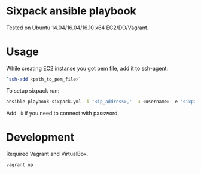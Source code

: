 Sixpack ansible playbook
========================

Tested on Ubuntu 14.04/16.04/16.10 x64 EC2/DO/Vagrant.

# Usage

While creating EC2 instanse you got pem file, add it to ssh-agent:
```sh
`ssh-add <path_to_pem_file>`
```
To setup sixpack run:
```sh
ansible-playbook sixpack.yml -i '<ip_address>,' -u <username> -e 'sixpack_password=<password>'
```
Add `-k` if you need to connect with password.

# Development

Required Vagrant and VirtualBox.
```sh
vagrant up
```
